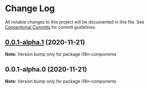 # Change Log

All notable changes to this project will be documented in this file.
See [Conventional Commits](https://conventionalcommits.org) for commit guidelines.

## [0.0.1-alpha.1](https://github.com/i18n-components/i18n-components/compare/v0.0.1-alpha.0...v0.0.1-alpha.1) (2020-11-21)

**Note:** Version bump only for package i18n-components





## 0.0.1-alpha.0 (2020-11-21)

**Note:** Version bump only for package i18n-components
